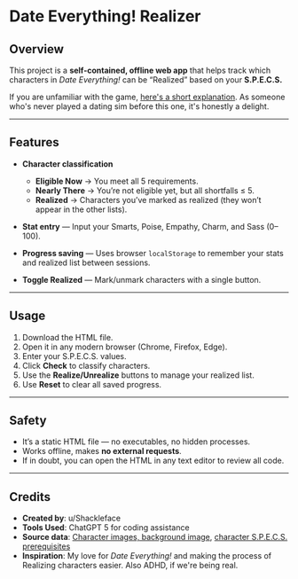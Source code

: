 # Date Everything! Realizer

## Overview

This project is a **self-contained, offline web app** that helps track which characters in *Date Everything!* can be “Realized” based on your **S.P.E.C.S.**

If you are unfamiliar with the game, [here's a short explanation](https://www.youtube.com/watch?v=GhM-G3lI_Yo). As someone who's never played a dating sim before this one, it's honestly a delight.

---

## Features

* **Character classification**

  * **Eligible Now** → You meet all 5 requirements.
  * **Nearly There** → You’re not eligible yet, but all shortfalls ≤ 5.
  * **Realized** → Characters you’ve marked as realized (they won’t appear in the other lists).
* **Stat entry** — Input your Smarts, Poise, Empathy, Charm, and Sass (0–100).
* **Progress saving** — Uses browser `localStorage` to remember your stats and realized list between sessions.
* **Toggle Realized** — Mark/unmark characters with a single button.

---

## Usage

1. Download the HTML file.
2. Open it in any modern browser (Chrome, Firefox, Edge).
3. Enter your S.P.E.C.S. values.
4. Click **Check** to classify characters.
5. Use the **Realize/Unrealize** buttons to manage your realized list.
6. Use **Reset** to clear all saved progress.

---

## Safety

* It’s a static HTML file — no executables, no hidden processes.
* Works offline, makes **no external requests**.
* If in doubt, you can open the HTML in any text editor to review all code.

---

## Credits

* **Created by**: u/Shackleface
* **Tools Used**: ChatGPT 5 for coding assistance
* **Source data**: [Character images, background image](https://dateeverything.wiki.gg/wiki/Characters), [character S.P.E.C.S. prerequisites](https://www.screenhype.co.uk/date-everything-realization-guide/)
* **Inspiration**: My love for *Date Everything!* and making the process of Realizing characters easier. Also ADHD, if we're being real.
